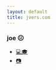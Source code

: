```yaml
---
layout: default
title: jvers.com
---
```


### joe 😐

* [💻🎓](https://cs.nyu.edu/~jversoza/)
* [📷](https://www.instagram.com/joeversoza/)
